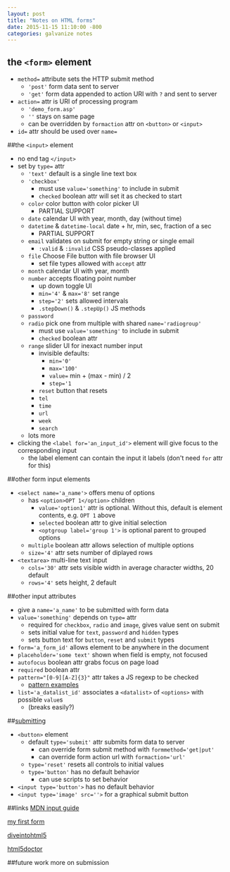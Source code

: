 ```yaml
---
layout: post
title: "Notes on HTML forms"
date: 2015-11-15 11:10:00 -800
categories: galvanize notes
---
```

## the `<form>` element
* `method=` attribute sets the HTTP submit method
	* `'post'` form data sent to server
	* `'get'` form data appended to action URI with `?` and sent to server
* `action=` attr is URI of processing program
	* `'demo_form.asp'`
	* `''` stays on same page
	* can be overridden by `formaction` attr on `<button>` or `<input>`
* `id=` attr should be used over `name=`

##the `<input>` element
* no end tag `</input>`
* set by `type=` attr
	* `'text'` default is a single line text box 
	* `'checkbox'`
		* must use `value='something'` to include in submit
		* `checked` boolean attr will set it as checked to start
	* `color` color button with color picker UI
		* PARTIAL SUPPORT
	* `date` calendar UI with year, month, day (without time)
	* `datetime` & `datetime-local` date + hr, min, sec, fraction of a sec
		* PARTIAL SUPPORT
	* `email` validates on submit for empty string or single email
		* `:valid` & `:invalid` CSS pseudo-classes applied
	* `file` Choose File button with file browser UI
		* set file types allowed with `accept` attr
	* `month` calendar UI with year, month
	* `number` accepts floating point number
		* up down toggle UI
		* `min='4'` & `max='8'` set range
		* `step='2'` sets allowed intervals
		* `.stepDown()` & `.stepUp()` JS methods
	* `password`
	* `radio` pick one from multiple with shared `name='radiogroup'` 
		* must use `value='something'` to include in submit
		* `checked` boolean attr
	* `range` slider UI for inexact number input
		* invisible defaults:
			* `min='0'`
			* `max='100'`
			* `value=` min + (max - min) / 2
			* `step='1`
		* `reset` button that resets
		* `tel`
		* `time`
		* `url`
		* `week`
		* `search`
	* lots more
* clicking the `<label for='an_input_id'>` element will give focus to the corresponding input
	* the label element can contain the input it labels (don't need `for` attr for this)

##other form input elements
* `<select name='a_name'>` offers menu of options
	* has `<option>OPT 1</option>` children
		* `value='option1'` attr is optional. Without this, default is element contents, e.g. `OPT 1` above
		* `selected` boolean attr to give initial selection
		* `<optgroup label='group 1'>` is optional parent to grouped options
	* `multiple` boolean attr allows selection of multiple options
	* `size='4'` attr sets number of diplayed rows
* `<textarea>` multi-line text input
	* `cols='30'` attr sets visible width in average character widths, 20 default
	* `rows='4'` sets height, 2 default

##other input attributes
* give a `name='a_name'` to be submitted with form data
* `value='something'` depends on `type=` attr
	* required for `checkbox`, `radio` and `image`, gives value sent on submit
	* sets initial value for `text`, `password` and `hidden` types
	* sets button text for `button`, `reset` and `submit` types
* `form='a_form_id'` allows element to be anywhere in the document
* `placeholder='some text'` shown when field is empty, not focused
*  `autofocus` boolean attr grabs focus on page load
*  `required` boolean attr
*  `pattern="[0-9][A-Z]{3}"` attr takes a JS regexp to be checked
	* [pattern examples](http://html5pattern.com/Names)
* `list='a_datalist_id'` associates a `<datalist>` of `<options>` with possible `value`s
	* (breaks easily?)


##[submitting](https://developer.mozilla.org/en-US/docs/Web/Guide/HTML/Forms/Sending_and_retrieving_form_data)
* `<button>` element
	* default `type='submit'` attr submits form data to server
		* can override form submit method with `formmethod='get|put'` 
		* can override form action url with `formaction='url'`
	* `type='reset'` resets all controls to initial values
	* `type='button'` has no default behavior
		* can use scripts to set behavior
* `<input type='button'>` has no default behavior
* `<input type='image' src=''>` for a graphical submit button

##links
[MDN input guide](https://developer.mozilla.org/en-US/docs/Web/HTML/Element/Input)

[my first form](https://developer.mozilla.org/en-US/docs/Web/Guide/HTML/Forms/My_first_HTML_form)

[diveintohtml5](http://diveintohtml5.info/forms.html)

[html5doctor](http://html5doctor.com/html5-forms-introduction-and-new-attributes/)

##future work
more on submission
